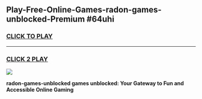 
## Play-Free-Online-Games-radon-games-unblocked-Premium #64uhi
<h3>
<a href="https://premium.freeplayer.one?title=radon-games-unblocked&ref=8M">CLICK TO PLAY</a></h3>
<hr>

<h3>
<a href="https://premium.freeplayer.one?title=radon-games-unblocked&ref=8M">CLICK 2 PLAY</a>
  
</h3>

<a href="https://premium.freeplayer.one?title=radon-games-unblocked&ref=8M"><img src="https://clearcache.store/games.png"></a>


**radon-games-unblocked games unblocked: Your Gateway to Fun and Accessible Online Gaming**
